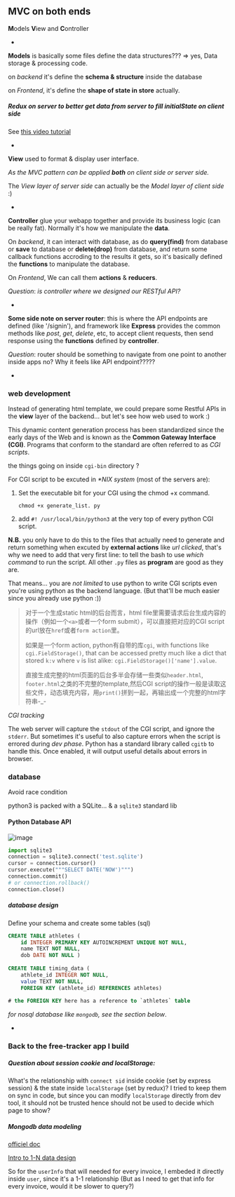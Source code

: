 ## MVC on both ends

**M**odels **V**iew and **C**ontroller

-
**Models** is basically some files define the data structures??? => yes, Data storage & processing code. 

on _backend_ it's define the **schema & structure** inside the database

on _Frontend_, it's define the **shape of state in store** actually.

##### Redux on server to better get data from server to fill initialState on client side
See [this video tutorial](https://egghead.io/lessons/javascript-redux-normalizing-the-state-shape)

-

**View** used to format & display user interface.

_As the MVC pattern can be applied **both** on client side or server side._

The *View layer of server side* can actually be the *Model layer of client side* :)

-

**Controller** glue your webapp together and provide its business logic (can be really fat). Normally it's how we manipulate the **data**.

On _backend_, it can interact with database, as do **query(find)** from database or **save** to database or **delete(drop)** from database, and return some callback functions accroding to the results it gets, so it's basically defined the **functions** to manipulate the database.

On _Frontend_, We can call them **actions** & **reducers**.

*Question*: _is controller where we designed our RESTful API?_

-

**Some side note on server router**: this is where the API endpoints are defined (like '/signin'), and framework like **Express** provides the common methods like *post*, *get*, *delete*, etc, to accept client requests, then send response using the **functions** defined by **controller**.

*Question*: router should be something to navigate from one point to another inside apps no? Why it feels like API endpoint?????


-
### web development
Instead of generating html template, we could prepare some Restful APIs in the **view** layer of the backend... but let's see how web used to work :)

This dynamic content generation process has been standardized since the early days of the Web and is known as the **Common Gateway Interface (CGI)**. Programs that conform to the standard are often referred to as *CGI scripts*.

the things going on inside `cgi-bin` directory ?

For CGI script to be excuted in _*NIX system_ (most of the servers are):

1. Set the executable bit for your CGI using the chmod +x command.

	`chmod +x generate_list. py`

2. add `#! /usr/local/bin/python3` at the very top of every python CGI script. 

**N.B.** you only have to do this to the files that actually need to generate and return something when excuted by **external actions** like *url clicked*, that's why we need to add that very first line: to tell the bash to use *which command* to run the script. All other `.py` files as **program** are good as they are.

That means... you are *not limited* to use python to write CGI scripts even you're using python as the backend language. (But that'll be much easier since you already use python :)) 
 
> 对于一个生成static html的后台而言，html file里需要请求后台生成内容的操作（例如一个`<a>`或者一个form submit），可以直接把对应的CGI script的url放在`href`或者`form action`里。
> 
> 如果是一个form action, python有自带的库`cgi`, with functions like `cgi.FieldStorage()`, that can be accessed pretty much like a dict that stored `k:v` where `v` is list alike: `cgi.FieldStorage()['name'].value`.
> 
> 直接生成完整的html页面的后台多半会存储一些类似`header.html`, `footer.html`之类的不完整的template,然后CGI script的操作一般是读取这些文件，动态填充内容，用`print()`拼到一起，再输出成一个完整的html字符串-_-

_CGI tracking_

The web server will capture the `stdout` of the CGI script, and ignore the `stderr`. But sometimes it's useful to also capture errors when the script is errored during *dev phase*. Python has a standard library called `cgitb` to handle this. Once enabled, it will output useful details about errors in browser.


### database
Avoid race condition

python3 is packed with a SQLite... & a `sqlite3` standard lib

#### Python Database API

![image](https://www.dropbox.com/s/r3msahv780gklvf/Screen%20Shot%202017-08-19%20at%202.27.41%20AM.png?raw=1)

```python
import sqlite3connection = sqlite3.connect('test.sqlite')
cursor = connection.cursor()
cursor.execute("""SELECT DATE('NOW')""")
connection.commit()
# or connection.rollback()connection.close()
```

##### _database design_

Define your schema and create some tables (sql) 

```sql
CREATE TABLE athletes (	id INTEGER PRIMARY KEY AUTOINCREMENT UNIQUE NOT NULL,
	name TEXT NOT NULL,	dob DATE NOT NULL )
	
CREATE TABLE timing_data (	athlete_id INTEGER NOT NULL,	value TEXT NOT NULL,	FOREIGN KEY (athlete_id) REFERENCES athletes)
	
# the FOREIGN KEY here has a reference to `athletes` table
```

_for nosql database like `mongodb`, see the section below_.


-

### Back to the free-tracker app I build
##### Question about session cookie and localStorage:
What's the relationship with `connect sid` inside cookie (set by express session) & the state inside `localStorage` (set by redux)? I tried to keep them on sync in code, but since you can modify `localStorage` directly from dev tool, it should not be trusted hence should not be used to decide which page to show?
##### Mongodb data modeling
[officiel doc](https://docs.mongodb.com/manual/core/data-modeling-introduction/)

[Intro to 1-N data design](http://blog.mongodb.org/post/87200945828/6-rules-of-thumb-for-mongodb-schema-design-part-1)

So for the `userInfo` that will needed for every invoice, I embeded it directly inside `user`, since it's a 1-1 relationship (But as I need to get that info for every invoice, would it be slower to query?) 


